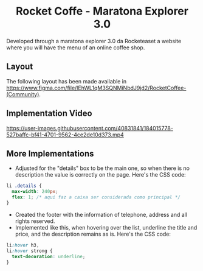 <h1 align="center">
  Rocket Coffe - Maratona Explorer 3.0
</h1>

Developed through a maratona explorer 3.0 da Rocketeaset a website where you will have the menu of an online coffee shop.


## Layout

The following layout has been made available in https://www.figma.com/file/lEhWL1qM3SQNMiNbdJ9jd2/RocketCoffee-(Community).

## Implementation Video

https://user-images.githubusercontent.com/40831841/184015778-527baffc-bf41-4701-9562-4ce2de10d373.mp4

## More Implementations

- Adjusted for the "details" box to be the main one, so when there is no description the value is correctly on the page. Here's the CSS code:
```css
li .details {
  max-width: 240px;
  flex: 1; /* aqui faz a caixa ser considerada como principal */
}
```
- Created the footer with the information of telephone, address and all rights reserved.
- Implemented like this, when hovering over the list, underline the title and price, and the description remains as is. Here's the CSS code:
```css
li:hover h3,
li:hover strong {
  text-decoration: underline;
}
```

